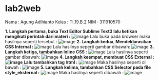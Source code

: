 # lab2web
Nama : Agung Adlhianto Kelas : TI.19.B.2 NIM : 311910570

<b>1. Langkah pertama, buka Text Editor Sublime Text3 lalu ketikan mengikuti perintah dari materi :</b>
![image](https://user-images.githubusercontent.com/56548203/113604206-23238a00-966f-11eb-835a-f7faca784f54.png)
Lalu buka pada browser maka hasilnya seperti tersebut :
![image](https://user-images.githubusercontent.com/56548203/113604587-ae9d1b00-966f-11eb-903e-05bfe372a355.png)
<b>2. Langkah kedua, Mendeklarasikan CSS Internal :</b>
![image](https://user-images.githubusercontent.com/56548203/113605710-36375980-9671-11eb-825a-acb59b1800b2.png)
Lalu hasilnya seperti gambar dibawah:
![image](https://user-images.githubusercontent.com/56548203/113606373-1bb1b000-9672-11eb-9d37-66969a135f3e.png)
<b>3. Langkah ketiga, tambahkan Inline CSS :</b>
![image](https://user-images.githubusercontent.com/56548203/113608164-63d1d200-9674-11eb-8eb9-57886ba1a002.png)
Lalu hasilnya seperti gambar dibawah:
![image](https://user-images.githubusercontent.com/56548203/113608239-806e0a00-9674-11eb-8155-61119cb8d62d.png)
<b>4. Langkah keempat, membuat CSS External :
![image](https://user-images.githubusercontent.com/56548203/113610141-ecea0880-9676-11eb-9b5f-c7b02b1b352b.png)
Lalu tambahkan tag html :</b>
![image](https://user-images.githubusercontent.com/56548203/113610615-93cea480-9677-11eb-9e57-9252f7ad5a14.png)
Maka hasilnya seperti di bawah :
![image](https://user-images.githubusercontent.com/56548203/113610673-a3e68400-9677-11eb-9246-ee39f578b67d.png)
<b>5. Langkah kelima, tambahkan CSS Selector pada file style_eksternal :</b>
  ![image](https://user-images.githubusercontent.com/56548203/113611056-2ec77e80-9678-11eb-9e19-be750b1e4ea7.png)
Maka hasilnya seperti dibawah :
![image](https://user-images.githubusercontent.com/56548203/113611208-69311b80-9678-11eb-9795-7b6ee9fb850a.png)
